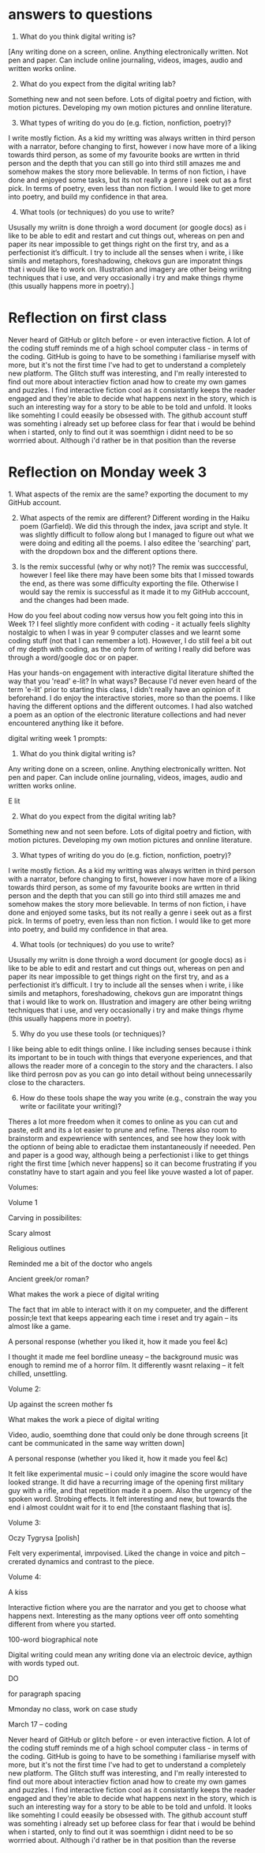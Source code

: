 # answers to questions 
1. What do you think digital writing is? 

[Any writing done on a screen, online. Anything electronically written. Not pen and paper. Can include online journaling, videos, images, audio and written works online.  

 

2. What do you expect from the digital writing lab? 

Something new and not seen before. Lots of digital poetry and fiction, with motion pictures. Developing my own motion pictures and onnline literature.  

 

 

3. What types of writing do you do (e.g. fiction, nonfiction, poetry)? 

I write mostly fiction. As a kid my writting was always written in third person with a narrator, before changing to first, however i now have more of a liking towards third person, as some of my favourite books are wrtten in thrid person and the depth that you can still go into third still amazes me and somehow makes the story more believable. In terms of non fiction, i have done and enjoyed some tasks, but its not really a genre i seek out as a first pick. In terms of poetry, even less than non fiction. I would like to get more into poetry, and build my confidence in that area.  

 

4. What tools (or techniques) do you use to write? 

 Ususally my wriitn is done throigh a word document (or google docs) as i like to be able to edit and restart and cut things out, whereas on pen and paper its near impossible to get things right on the first try, and as a perfectionist it’s difficult. I try to include all the senses when i write, i like simils and metaphors, foreshadowing, chekovs gun are imporatnt things that i would like to work on. Illustration and imagery are other being wriitng techniques that i use, and very occasionally i try and make things rhyme (this usually happens more in poetry).]


# Reflection on first class 

<p> Never heard of GitHub or glitch before - or even interactive fiction. A lot of the coding stuff reminds me of a high school computer class - in terms of the coding. GitHub is going to have to be something i familiarise myself with more, but it's not the first time I've had to get to understand a completely new platform. The Glitch stuff was interesting, and I'm really interested to find out more about interactiev fiction anad how to create my own games and puzzles. I find interactive fiction cool as it consistantly keeps the reader engaged and they're able to decide what happens next in the story, which is such an interesting way for a story to be able to be told and unfold. It looks like somehting I could eeasily be obsessed with. The github account stuff was somehting i already set up beforee class for fear that i would be behind when i started, only to find out it was soemthign i didnt need to be so worrried about. Although i'd rather be in that position than the reverse </p>

# Reflection on Monday week 3 
<p>
1. What aspects of the remix are the same? 
exporting the document to my GitHub account. 

2. What aspects of the remix are different?
Different wording in the Haiku poem (Garfield). We did this through the index, java script and style. It was slightly difficult to follow along but I managed to figure out what we were doing and editing all the poems. I also editee the 'searching' part, with the dropdown box and the different options there. 

3. Is the remix successful (why or why not)?
The remix was succcessful, however I feel like there may have been some bits that I missed towards the end, as there was some difficulty exporting the file. Otherwise I would say the remix is successful as it made it to my GitHub acccount, and the changes had been made.

How do you feel about coding now versus how you felt going into this in Week 1?
I feel slightly more confident with coding - it actually feels slighlty nostalgic to when I was in year 9 computer classes and we learnt some coding stuff (not that I can remember a lot). However, I do still feel a bit out of my depth with coding, as the only form of writing I really did before was through a word/google doc or on paper. 

Has your hands-on engagement with interactive digital literature shifted the way that you 'read' e-lit? In what ways? 
Because I'd never even heard of the term 'e-lit' prior to starting this class, I didn't really have an opinion of it beforehand. I do enjoy the interactive stories, more so than the poems. I like having the different options and the different outcomes. I had also watched a poem as an option of the electronic literature collections and had never encountered anything like it before. </p>

digital writing week 1 prompts:  

 

1. What do you think digital writing is? 

Any writing done on a screen, online. Anything electronically written. Not pen and paper. Can include online journaling, videos, images, audio and written works online.  

 

E lit  

 

 

2. What do you expect from the digital writing lab? 

Something new and not seen before. Lots of digital poetry and fiction, with motion pictures. Developing my own motion pictures and onnline literature.  

 

 

3. What types of writing do you do (e.g. fiction, nonfiction, poetry)? 

I write mostly fiction. As a kid my writting was always written in third person with a narrator, before changing to first, however i now have more of a liking towards third person, as some of my favourite books are wrtten in thrid person and the depth that you can still go into third still amazes me and somehow makes the story more believable. In terms of non fiction, i have done and enjoyed some tasks, but its not really a genre i seek out as a first pick. In terms of poetry, even less than non fiction. I would like to get more into poetry, and build my confidence in that area.  

 

4. What tools (or techniques) do you use to write? 

 Ususally my wriitn is done throigh a word document (or google docs) as i like to be able to edit and restart and cut things out, whereas on pen and paper its near impossible to get things right on the first try, and as a perfectionist it’s difficult. I try to include all the senses when i write, i like simils and metaphors, foreshadowing, chekovs gun are imporatnt things that i would like to work on. Illustration and imagery are other being wriitng techniques that i use, and very occasionally i try and make things rhyme (this usually happens more in poetry).  

 

5. Why do you use these tools (or techniques)? 

I like being able to edit things online. I like including senses because i think its important to be in touch with things that everyone experiences, and that allows the reader more of a concegin to the story and the characters. I also like third perrosn pov as you can go into detail without being unnecessarily close to the characters.  

 

6. How do these tools shape the way you write (e.g., constrain the way you write or facilitate your writing)? 

Theres a lot more freedom when it comes to online as you can cut and paste, edit and its a lot easier to prune and refine. Theres also room to brainstorm and expewrience with sentences, and see how they look with the optionn of being able to eradictae them instantaneously if neeeded. Pen and paper is a good way, although being a perfectionist i like to get things right the first time [which never happens] so it can become frustrating if you constatlny have to start again and you feel like youve wasted a lot of paper.  

 

 

 

 

Volumes:  

 

 

Volume 1  

Carving in possibilites:  

Scary almost  

Religious outlines  

Reminded me a bit of the doctor who angels  

Ancient greek/or roman?  

 

What makes the work a piece of digital writing 

The fact that im able to interact with it on my compueter, and the different possin;le text that keeps appearing each time i reset and try again – its almost like a game.  

 

 A personal response (whether you liked it, how it made you feel &c) 

I thought it made me feel bordline uneasy – the background music was enough to remind me of a horror film. It differently wasnt relaxing – it felt chilled, unsettling.  

 

Volume 2:  

Up against the screen mother fs  

 

What makes the work a piece of digital writing  

Video, audio, soemthing done that could only be done through screens [it cant be communicated in the same way written down]  

 

 A personal response (whether you liked it, how it made you feel &c) 

It felt like experimental music – i could only imagine the score would have looked strange. It did have a recurring image of the opening first military guy with a rifle, and that repetition made it a poem. Also the urgency of the spoken word. Strobing effects. It felt interesting and new, but towards the end i almost couldnt wait for it to end [the constaant flashing that is].  

 

 

Volume 3:  

Oczy Tygrysa [polish]  

Felt very experimental, imrpovised. Liked the change in voice and pitch – crerated dynamics and contrast to the piece.  

 

Volume 4:  

A kiss  

Interactive fiction where you are the narrator and you get to choose what happens next. Interesting as the many options veer off onto somehting different from where you started.  

 

 

100-word biographical note  

 

Digital writing could mean any writing done via an electroic device, aythign with words typed out.  

 

 

DO </p> for paragraph spacing  

Mmonday no class, work on case study  

March 17 – coding  

<p> Never heard of GitHub or glitch before - or even interactive fiction. A lot of the coding stuff reminds me of a high school computer class - in terms of the coding. GitHub is going to have to be something i familiarise myself with more, but it's not the first time I've had to get to understand a completely new platform. The Glitch stuff was interesting, and I'm really interested to find out more about interactiev fiction anad how to create my own games and puzzles. I find interactive fiction cool as it consistantly keeps the reader engaged and they're able to decide what happens next in the story, which is such an interesting way for a story to be able to be told and unfold. It looks like somehting I could eeasily be obsessed with. The github account stuff was somehting i already set up beforee class for fear that i would be behind when i started, only to find out it was soemthign i didnt need to be so worrried about. Although i'd rather be in that position than the reverse </p>







 
